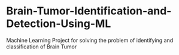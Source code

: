 # Brain-Tumor-Identification-and-Detection-Using-ML
Machine Learning Project for solving the problem of identifying and classification of Brain Tumor
